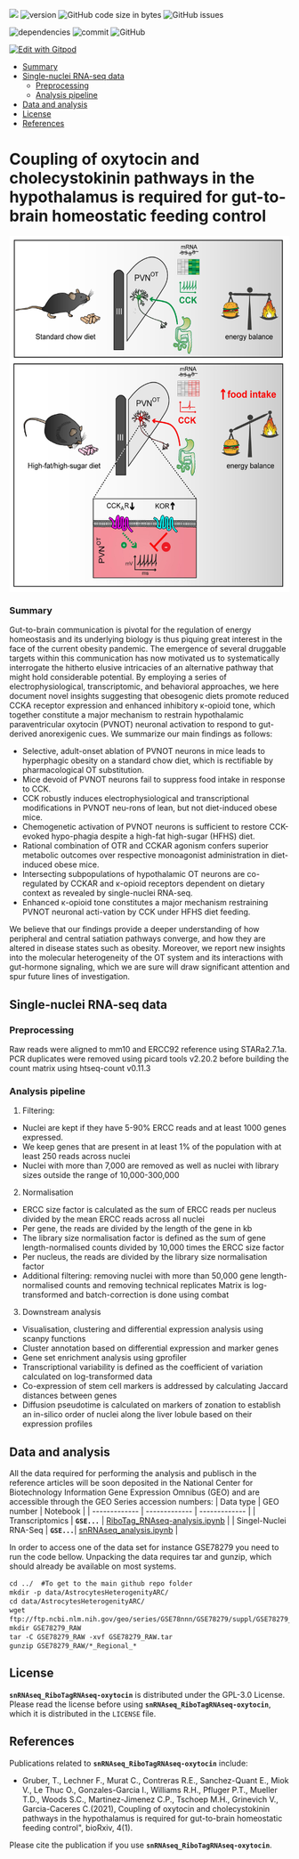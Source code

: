 ![](https://img.shields.io/badge/language-R_and_Python-orange.svg) ![version](https://img.shields.io/badge/GiHub_version-1.1.0-519dd9) ![GitHub code size in bytes](https://img.shields.io/github/languages/code-size/viktormiok/snRNAseq_RiboTagRNAseq-oxytocin) ![GitHub issues](https://img.shields.io/github/issues/viktormiok/snRNAseq_RiboTagRNAseq-oxytocin)

![dependencies](https://img.shields.io/badge/dependencies-up%20to%20date-orange)  	![commit](https://img.shields.io/github/last-commit/viktormiok/snRNAseq_RiboTagRNAseq-oxytocin
) ![GitHub](https://img.shields.io/github/license/viktormiok/snRNAseq_RiboTagRNAseq-oxytocin
)

[![Edit with Gitpod](https://gitpod.io/button/open-in-gitpod.svg)](https://gitpod.io/#https://github.com/viktormiok/snRNAseq_RiboTagRNAseq-oxytocin
) 

- [Summary](#summary)
- [Single-nuclei RNA-seq data](#single-nuclei-rna-seq-data)
  * [Preprocessing](#preprocessing)
  * [Analysis pipeline](#analysis-pipeline)
- [Data and analysis](#data-and-analysis)
- [License](#license)
- [References](#references)

# Coupling of oxytocin and cholecystokinin pathways in the hypothalamus is required for gut-to-brain homeostatic feeding control
<img src="https://github.com/viktormiok/snRNAseq_RiboTagRNAseq-oxytocin/blob/main/graphical%20abstract.jpeg" align="center" height="640" width="730">

### Summary
Gut-to-brain communication is pivotal for the regulation of energy homeostasis and its underlying biology is thus piquing great interest in the face of the current obesity pandemic. The emergence of several druggable targets within this communication has now motivated us to systematically interrogate the hitherto elusive intricacies of an alternative pathway that might hold considerable potential. By employing a series of electrophysiological, transcriptomic, and behavioral approaches, we here document novel insights suggesting that obesogenic diets promote reduced CCKA receptor expression and enhanced inhibitory κ-opioid tone, which together constitute a major mechanism to restrain hypothalamic paraventricular oxytocin (PVNOT) neuronal activation to respond to gut-derived anorexigenic cues.
We summarize our main findings as follows:

-	Selective, adult-onset ablation of PVNOT neurons in mice leads to hyperphagic obesity on a standard chow diet, which is rectifiable by pharmacological OT substitution.
-	Mice devoid of PVNOT neurons fail to suppress food intake in response to CCK.
-	CCK robustly induces electrophysiological and transcriptional modifications in PVNOT neu-rons of lean, but not diet-induced obese mice.
-	Chemogenetic activation of PVNOT neurons is sufficient to restore CCK-evoked hypo-phagia despite a high-fat high-sugar (HFHS) diet.
-	Rational combination of OTR and CCKAR agonism confers superior metabolic outcomes over respective monoagonist administration in diet-induced obese mice.
-	Intersecting subpopulations of hypothalamic OT neurons are co-regulated by CCKAR and κ-opioid receptors dependent on dietary context as revealed by single-nuclei RNA-seq.
-	Enhanced κ-opioid tone constitutes a major mechanism restraining PVNOT neuronal acti-vation by CCK under HFHS diet feeding.

We believe that our findings provide a deeper understanding of how peripheral and central satiation pathways converge, and how they are altered in disease states such as obesity. Moreover, we report new insights into the molecular heterogeneity of the OT system and its interactions with gut-hormone signaling, which we are sure will draw significant attention and spur future lines of investigation.

## Single-nuclei RNA-seq data

### Preprocessing
Raw reads were aligned to mm10 and ERCC92 reference using STARa2.7.1a. PCR duplicates were removed using picard tools v2.20.2 before building the count matrix using htseq-count v0.11.3

### Analysis pipeline
1. Filtering:
 - Nuclei are kept if they have 5-90% ERCC reads and at least 1000 genes expressed.
 - We keep genes that are present in at least 1% of the population with at least 250 reads across nuclei
 - Nuclei with more than 7,000 are removed as well as nuclei with library sizes outside the range of 10,000-300,000
2. Normalisation
 - ERCC size factor is calculated as the sum of ERCC reads per nucleus divided by the mean ERCC reads across all nuclei
 - Per gene, the reads are divided by the length of the gene in kb
 - The library size normalisation factor is defined as the sum of gene length-normalised counts divided by 10,000 times the ERCC size factor
 - Per nucleus, the reads are divided by the library size normalisation factor
 - Additional filtering: removing nuclei with more than 50,000 gene length-normalised counts and removing technical replicates Matrix is log-transformed      and batch-correction is done using combat

3. Downstream analysis
 - Visualisation, clustering and differential expression analysis using scanpy functions
 - Cluster annotation based on differential expression and marker genes
 - Gene set enrichment analysis using gprofiler
 - Transcriptional variability is defined as the coefficient of variation calculated on log-transformed data
 - Co-expression of stem cell markers is addressed by calculating Jaccard distances between genes
 - Diffusion pseudotime is calculated on markers of zonation to establish an in-silico order of nuclei along the liver lobule based on their expression        profiles

## Data and analysis
All the data required for performing the analysis and publisch in the reference articles will be soon deposited in the National Center for Biotechnology Information Gene Expression Omnibus (GEO) and are accessible through the GEO Series accession numbers:
| Data type     | GEO number | Notebook |
| ------------- | ------------- | ------------- |
| Transcriptomics  | __`GSE...`__  | [RiboTag_RNAseq-analysis.ipynb](https://github.com/viktormiok/snRNAseq_RiboTagRNAseq-oxytocin/blob/main/RiboTag_RNAseq-analysis.ipynb) |
| Singel-Nuclei RNA-Seq  | __`GSE...`__| [snRNAseq_analysis.ipynb](https://github.com/viktormiok/snRNAseq_RiboTagRNAseq-oxytocin/blob/main/snRNAseq_analysis.ipynb)  |

In order to access one of the data set for instance GSE78279 you need to run the code bellow. Unpacking the data requires tar and gunzip, which should already be available on most systems.

```
cd ../  #To get to the main github repo folder
mkdir -p data/AstrocytesHeterogenityARC/
cd data/AstrocytesHeterogenityARC/
wget ftp://ftp.ncbi.nlm.nih.gov/geo/series/GSE78nnn/GSE78279/suppl/GSE78279_RAW.tar
mkdir GSE78279_RAW
tar -C GSE78279_RAW -xvf GSE78279_RAW.tar
gunzip GSE78279_RAW/*_Regional_*
```
## License

__`snRNAseq_RiboTagRNAseq-oxytocin`__ is distributed under the GPL-3.0 License. Please read the license before using __`snRNAseq_RiboTagRNAseq-oxytocin`__, which it is distributed in the `LICENSE` file.


## References

Publications related to __`snRNAseq_RiboTagRNAseq-oxytocin`__ include:

- Gruber, T., Lechner F., Murat C., Contreras R.E., Sanchez-Quant E., Miok V., Le Thuc O., Gonzales-Garcia I., Williams R.H., Pfluger P.T., Mueller T.D., Woods S.C., Martinez-Jimenez C.P., Tschoep M.H., Grinevich V., Garcia-Caceres C.(2021), Coupling of oxytocin and cholecystokinin pathways in the hypothalamus is required for gut-to-brain homeostatic feeding control", bioRxiv, 4(1).


Please cite the publication if you use __`snRNAseq_RiboTagRNAseq-oxytocin`__.

